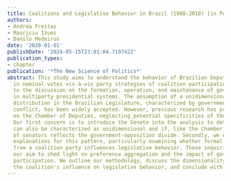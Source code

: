 ```yaml
---
title: Coalitions and Legislative Behavior in Brazil (1988‑2010) [in Portuguese]
authors:
- Andréa Freitas
- Mauricio Izumi
- Danilo Medeiros
date: '2020-01-01'
publishDate: '2024-05-15T23:01:04.719742Z'
publication_types:
- chapter
publication: '*The New Science of Politics*'
abstract: This study aims to understand the behavior of Brazilian Deputies and Senators
  in nominal votes vis-à-vis party strategies of coalition participation. We contribute
  to the discussion on the formation, operation, and maintenance of government coalitions
  in multiparty presidential systems. The assumption of a unidimensional preference
  distribution in the Brazilian Legislature, characterized by government-opposition
  conflict, has been widely accepted. However, previous research has primarily focused
  on the Chamber of Deputies, neglecting potential specificities of the Federal Senate.
  Our first concern is to introduce the Senate into the analysis to determine if it
  can also be characterized as unidimensional and if, like the Chamber, the distribution
  of senators reflects the government-opposition divide. Secondly, we explore the
  explanations for this pattern, particularly examining whether formal entry or exit
  from a coalition party influences legislative behavior. These inquiries underscore
  our aim to shed light on preference aggregation and the impact of government coalition
  participation. We outline our methodology, discuss the dimensionality issue, evaluate
  the coalition's influence on legislative behavior, and conclude with final remarks.
---
```

